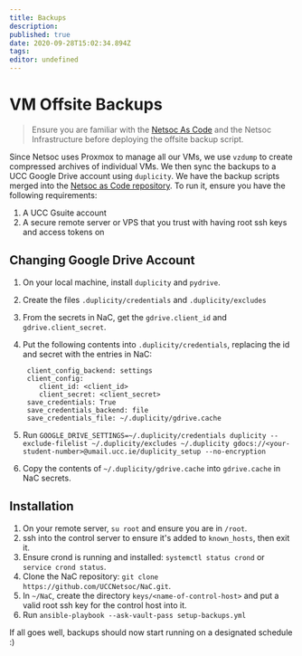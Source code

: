 ```yaml
---
title: Backups
description: 
published: true
date: 2020-09-28T15:02:34.894Z
tags: 
editor: undefined
---
```


# VM Offsite Backups

> Ensure you are familiar with the [Netsoc As Code](/sysadmin/netsoc-as-code) and the Netsoc Infrastructure before deploying the offsite backup script.

Since Netsoc uses Proxmox to manage all our VMs, we use `vzdump` to create compressed archives of individual VMs. We then sync the backups to a UCC Google Drive account using `duplicity`.
We have the backup scripts merged into the [Netsoc as Code repository](https://github.com/UCCNetsoc/NaC). 
To run it, ensure you have the following requirements:
	
1. A UCC Gsuite account
1. A secure remote server or VPS that you trust with having root ssh keys and access tokens on

## Changing Google Drive Account
1. On your local machine, install `duplicity` and `pydrive`.
1. Create the files `.duplicity/credentials` and `.duplicity/excludes`
1. From the secrets in NaC, get the `gdrive.client_id` and `gdrive.client_secret`.
1. Put the following contents into `.duplicity/credentials`, replacing the id and secret with the entries in NaC: 

        client_config_backend: settings
        client_config:
           client_id: <client_id>
           client_secret: <client_secret>
        save_credentials: True
        save_credentials_backend: file
        save_credentials_file: ~/.duplicity/gdrive.cache
        
1. Run `GOOGLE_DRIVE_SETTINGS=~/.duplicity/credentials duplicity --exclude-filelist ~/.duplicity/excludes ~/.duplicity gdocs://<your-student-number>@umail.ucc.ie/duplicity_setup --no-encryption`
1. Copy the contents of `~/.duplicity/gdrive.cache` into `gdrive.cache` in NaC secrets.


## Installation

1. On your remote server, `su root` and ensure you are in `/root`.
1. ssh into the control server to ensure it's added to `known_hosts`, then exit it.
1. Ensure crond is running and installed: `systemctl status crond` or `service crond status`.
1. Clone the NaC repository: `git clone https://github.com/UCCNetsoc/NaC.git`.
1. In `~/NaC`, create the directory `keys/<name-of-control-host>` and put a valid root ssh key for the control host into it. 
1. Run `ansible-playbook --ask-vault-pass setup-backups.yml`

If all goes well, backups should now start running on a designated schedule :)